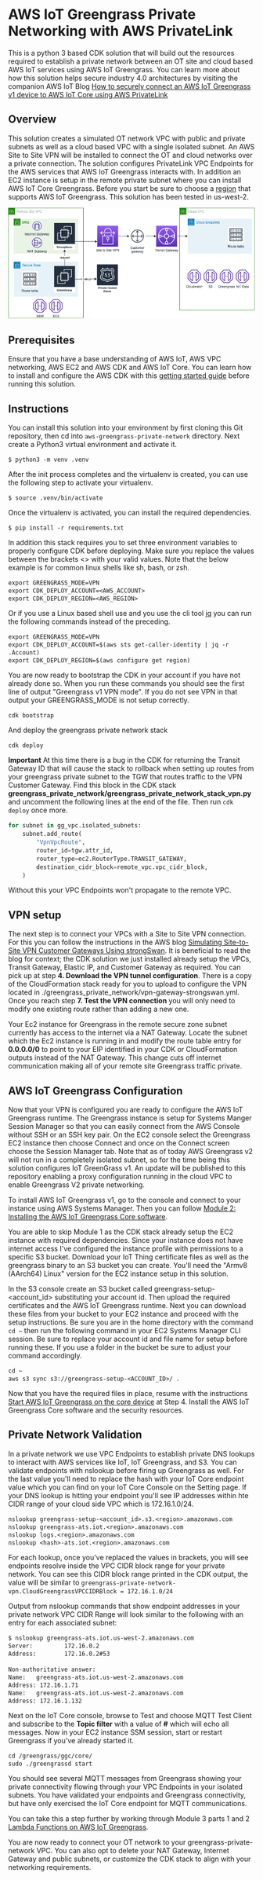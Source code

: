 
# AWS IoT Greengrass Private Networking with AWS PrivateLink

This is a python 3 based CDK solution that will build out the resources required to establish a private network between an OT site and cloud based AWS IoT services using AWS IoT Greengrass. You can learn more about how this solution helps secure industry 4.0 architectures by visiting the companion AWS IoT Blog  [How to securely connect an AWS IoT Greengrass v1 device to AWS IoT Core using AWS PrivateLink](https://aws.amazon.com/blogs/iot/how-to-securely-connect-an-aws-iot-greengrass-v1-device-to-aws-iot-core-using-aws-privatelink/)

## Overview

This solution creates a simulated OT network VPC with  public and private subnets as well as a cloud based VPC with a single isolated subnet. An AWS Site to Site VPN will be installed to connect the OT and cloud networks over a private connection. The solution configures PrivateLink VPC Endpoints for the AWS services that AWS IoT Greengrass interacts with. In addition an EC2 instance is setup in the remote private subnet where you can install AWS IoT Core Greengrass. Before you start be sure to choose a [region](https://docs.aws.amazon.com/general/latest/gr/greengrass.html) that supports AWS IoT Greengrass. This solution has been tested in us-west-2.

![Architecture Diagram](docs/PrivateGreengrassNetworkVPN.png)

## Prerequisites
Ensure that you have a base understanding of AWS IoT, AWS VPC networking, AWS EC2 and AWS CDK and AWS IoT Core. You can learn how to install and configure the AWS CDK with this [getting started guide](https://docs.aws.amazon.com/cdk/v2/guide/getting_started.html) before running this solution. 

## Instructions

You can install this solution into your environment by first cloning this Git repository, then cd into `aws-greengrass-private-network` directory. 
Next create a Python3 virtual environment and activate it. 
 
```
$ python3 -m venv .venv
```

After the init process completes and the virtualenv is created, you can use the following
step to activate your virtualenv.

```
$ source .venv/bin/activate
```

Once the virtualenv is activated, you can install the required dependencies.

```
$ pip install -r requirements.txt
```

In addition this stack requires you to set three environment variables to properly configure CDK before deploying. Make sure you replace the values between the brackets <> with your valid values. Note that the below example is for common linux shells like sh, bash, or zsh.

```
export GREENGRASS_MODE=VPN
export CDK_DEPLOY_ACCOUNT=<AWS_ACCOUNT>
export CDK_DEPLOY_REGION=<AWS_REGION>
```

Or if you use a Linux based shell use and you use the cli tool [jq](https://stedolan.github.io/jq/) you can run the following commands instead of the preceding. 

```
export GREENGRASS_MODE=VPN
export CDK_DEPLOY_ACCOUNT=$(aws sts get-caller-identity | jq -r .Account)
export CDK_DEPLOY_REGION=$(aws configure get region)
```

You are now ready to bootstrap the CDK in your account if you have not already done so. When you run these commands you should see the first line of output "Greengrass v1 VPN mode". If you do not see VPN in that output your GREENGRASS_MODE is not setup correctly. 

```
cdk bootstrap
```

And deploy the greengrass private network stack

``` 
cdk deploy
```

**Important** At this time there is a bug in the CDK for returning the Transit Gateway ID that will cause the stack to rollback when setting up routes from your greengrass private subnet to the TGW that routes traffic to the VPN Customer Gateway. Find this block in the CDK stack **greengrass_private_network/greengrass_private_network_stack_vpn.py** and uncomment the following lines at the end of the file. Then run `cdk deploy` once more. 

```python
for subnet in gg_vpc.isolated_subnets:
    subnet.add_route(
        "VpnVpcRoute",
        router_id=tgw.attr_id,
        router_type=ec2.RouterType.TRANSIT_GATEWAY,
        destination_cidr_block=remote_vpc.vpc_cidr_block,
    )
```

Without this your VPC Endpoints won't propagate to the remote VPC.

## VPN setup

The next step is to connect your VPCs with a Site to Site VPN connection. For this you can follow the instructions in the AWS blog [Simulating Site-to-Site VPN Customer Gateways Using strongSwan](https://aws.amazon.com/blogs/networking-and-content-delivery/simulating-site-to-site-vpn-customer-gateways-strongswan/). It is beneficial to read the blog for context; the CDK solution we just installed already setup the VPCs, Transit Gateway, Elastic IP, and Customer Gateway as required. You can pick up at step **4. Download the VPN tunnel configuration**. There is a copy of the CloudFormation stack ready for you to upload to configure the VPN located in ./greengrass_private_network/vpn-gateway-strongswan.yml. Once you reach step **7. Test the VPN connection** you will only need to modify one existing route rather than adding a new one. 

Your Ec2 instance for Greengrass in the remote secure zone subnet currently has access to the internet via a NAT Gateway. Locate the subnet which the Ec2 instance is running in and modify the route table entry for **0.0.0.0/0** to point to your EIP identified in your CDK or CloudFormation outputs instead of the NAT Gateway. This change cuts off internet communication making all of your remote site Greengrass traffic private. 

## AWS IoT Greengrass Configuration

Now that your VPN is configured you are ready to  configure the AWS IoT Greengrass runtime. The Greengrass instance is setup for Systems Manger Session Manager so that you can easily connect from the AWS Console without SSH or an SSH key pair. On the EC2 console select the Greengrass EC2 instance then choose Connect and once on the Connect screen choose the Session Manager tab. Note that as of today AWS Greengrass v2 will not run in a completely isolated subnet, so for the time being this solution configures IoT GreenGrass v1. An update will be published to this repository enabling a proxy configuration running in the cloud VPC to enable Greengrass V2 private networking.

To install AWS IoT Greengrass v1, go to the console and connect to your instance using AWS Systems Manager. Then you can follow [Module 2: Installing the AWS IoT Greengrass Core software](https://docs.aws.amazon.com/greengrass/v1/developerguide/module2.html). 

You are able to skip Module 1 as the CDK stack already setup the EC2 instance with required dependencies. Since your instance does not have internet access I've configured the instance profile with permissions to a specific S3 bucket. Download your IoT Thing certificate files as well as the greengrass binary to an S3 bucket you can create. You'll need the "Armv8 (AArch64) Linux" version for the EC2 instance setup in this solution. 

In the S3 console create an S3 bucket called greengrass-setup-<account_id> substituting your account id. Then upload the required certificates and the AWS IoT Greengrass runtime. Next you can download these files from your bucket to your EC2 instance and proceed with the setup instructions. Be sure you are in the home directory with the command `cd ~` then run the following command in your EC2 Systems Manager CLI session. Be sure to replace your account id and file name for setup before running these. If you use a folder in the bucket be sure to adjust your command accordingly. 

```
cd ~
aws s3 sync s3://greengrass-setup-<ACCOUNT_ID>/ .
```

Now that you have the required files in place, resume with the instructions [Start AWS IoT Greengrass on the core device](https://docs.aws.amazon.com/greengrass/v1/developerguide/gg-device-start.html) at Step 4. Install the AWS IoT Greengrass Core software and the security resources. 

## Private Network Validation

In a private network we use VPC Endpoints to establish private DNS lookups to interact with AWS services like IoT, IoT Greengrass, and S3. You can validate endpoints with nslookup before firing up Greengrass as well. For the last value you'll need to replace the hash with your IoT Core endpoint value which you can find on your IoT Core Console on the Setting page. If your DNS lookup is hitting your endpoint you'll see IP addresses within hte CIDR range of your cloud side VPC which is 172.16.1.0/24.

```
nslookup greengrass-setup-<account_id>.s3.<region>.amazonaws.com
nslookup greengrass-ats.iot.<region>.amazonaws.com
nslookup logs.<region>.amazonaws.com
nslookup <hash>-ats.iot.<region>.amazonaws.com
```

For each lookup, once you've replaced the values in brackets, you will see endpoints resolve inside the VPC CIDR block range for your private network. You can see this CIDR block range printed in the CDK output, the value will be similar to `greengrass-private-network-vpn.CloudGreengrassVPCCIDRBlock = 172.16.1.0/24`

Output from nslookup commands that show endpoint addresses in your private network VPC CIDR Range will look similar to the following with an entry for each associated subnet:

```
$ nslookup greengrass-ats.iot.us-west-2.amazonaws.com
Server:         172.16.0.2
Address:        172.16.0.2#53

Non-authoritative answer:
Name:   greengrass-ats.iot.us-west-2.amazonaws.com
Address: 172.16.1.71
Name:   greengrass-ats.iot.us-west-2.amazonaws.com
Address: 172.16.1.132
```

Next on the IoT Core console, browse to Test and choose MQTT Test Client and subscribe to the **Topic filter** with a value of **#** which will echo all messages. Now in your EC2 instance SSM session, start or restart Greengrass if you've already started it.

```
cd /greengrass/ggc/core/
sudo ./greengrassd start
```

You should see several MQTT messages from Greengrass showing your private connectivity flowing through your VPC Endpoints in your isolated subnets. You have validated your endpoints and Greengrass connectivity, but have only exercised the IoT Core endpoint for MQTT communications. 

You can take this a step further by working through Module 3 parts 1 and 2 [Lambda Functions on AWS IoT Greengrass](https://docs.aws.amazon.com/greengrass/v1/developerguide/module3-I.html).

You are now ready to connect your OT network to your greengrass-private-network VPC. You can also opt to delete your NAT Gateway, Internet Gateway and public subnets, or customize the CDK stack to align with your networking requirements.
